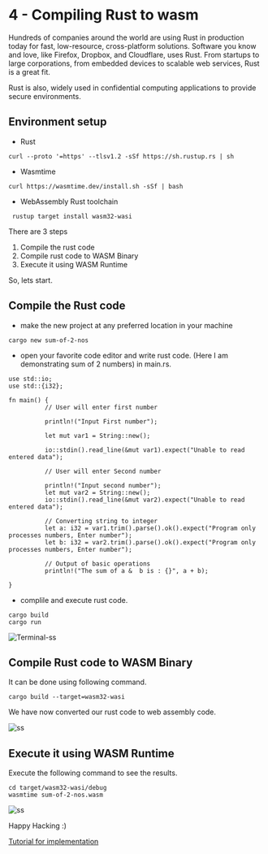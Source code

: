 # 4 - Compiling Rust to wasm

Hundreds of companies around the world are using Rust in production today for fast, low-resource, cross-platform solutions. Software you know and love, like Firefox, Dropbox, and Cloudflare, uses Rust. From startups to large corporations, from embedded devices to scalable web services, Rust is a great fit.

Rust is also, widely used in confidential computing applications to provide secure environments.

## Environment setup

- Rust

```
curl --proto '=https' --tlsv1.2 -sSf https://sh.rustup.rs | sh
```
- Wasmtime

```
curl https://wasmtime.dev/install.sh -sSf | bash
```

- WebAssembly Rust toolchain

```
 rustup target install wasm32-wasi
```
There are 3 steps 
1. Compile the rust code
2. Compile rust code to WASM Binary
3. Execute it using WASM Runtime

So, lets start.

## Compile the Rust code

- make the new project at any preferred location in your machine

```
cargo new sum-of-2-nos
```
- open your favorite code editor and write rust code. (Here I 
  am demonstrating sum of 2 numbers) in main.rs.

```
use std::io;
use std::{i32};

fn main() {
          // User will enter first number

          println!("Input First number");

          let mut var1 = String::new();

          io::stdin().read_line(&mut var1).expect("Unable to read entered data");

          // User will enter Second number

          println!("Input second number");
          let mut var2 = String::new();
          io::stdin().read_line(&mut var2).expect("Unable to read entered data");

          // Converting string to integer
          let a: i32 = var1.trim().parse().ok().expect("Program only processes numbers, Enter number");
          let b: i32 = var2.trim().parse().ok().expect("Program only processes numbers, Enter number");

          // Output of basic operations
          println!("The sum of a &  b is : {}", a + b);

}
```
- complile and execute rust code.

```
cargo build
cargo run
```

![Terminal-ss](https://www.wasm.builders/remoteimages/uploads/articles/e4vebit2qiawaz6eypah.png)

## Compile Rust code to WASM Binary
It can be done using following command. 

```
cargo build --target=wasm32-wasi
```
We have now converted our rust code to web assembly code.


![ss](https://www.wasm.builders/remoteimages/uploads/articles/6yyw5wxnudfq19776fqn.png)

## Execute it using WASM Runtime

Execute the following command to see the results.

```
cd target/wasm32-wasi/debug
wasmtime sum-of-2-nos.wasm

```


![ss](https://www.wasm.builders/remoteimages/uploads/articles/52xa1subc6k78oryyntn.png)

Happy Hacking :)

[Tutorial for implementation](https://www.wasm.builders/gunjan_0307/compiling-rust-to-webassembly-5f32)
